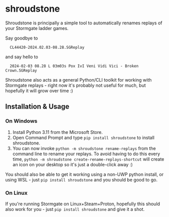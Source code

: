 # shroudstone

Shroudstone is principally a simple tool to automatically renames replays of
your Stormgate ladder games.

Say goodbye to 

      CL44420-2024.02.03-08.28.SGReplay

and say hello to 

      2024-02-03 08.28 L 03m03s Pox IvI Veni Vidi Vici - Broken Crown.SGReplay

Shroudstone also acts as a general Python/CLI toolkit for working with
Stormgate replays - right now it's probably not useful for much, but hopefully
it will grow over time :)

## Installation & Usage

### On Windows

1. Install Python 3.11 from the Microsoft Store.
2. Open Command Prompt and type `pip install shroudstone` to install shroudstone.
3. You can now invoke `python -m shroudstone rename-replays` from the command
   line to rename your replays. To avoid having to do this every time, `python
   -m shroudstone create-rename-replays-shortcut` will create an icon on your
   desktop so it's just a double-click away :)

You should also be able to get it working using a non-UWP python install, or
using WSL - just `pip install shroudstone` and you should be good to go.

### On Linux

If you're running Stormgate on Linux+Steam+Proton, hopefully this should also
work for you - just `pip install shroudstone` and give it a shot.

